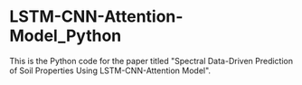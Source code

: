 # LSTM-CNN-Attention-Model_Python
This is the Python code for the paper titled "Spectral Data-Driven Prediction of Soil Properties Using LSTM-CNN-Attention Model".
